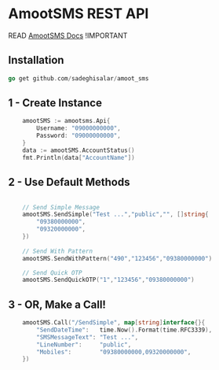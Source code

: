 # AmootSMS REST API
READ [AmootSMS Docs](https://doc.amootsms.com/documentation/api/webservice2asmx/accountstatus) !IMPORTANT

## Installation
```go
go get github.com/sadeghisalar/amoot_sms
```

## 1 - Create Instance
```go
	amootSMS := amootsms.Api{
		Username: "09000000000",
		Password: "09000000000",
	}
	data := amootSMS.AccountStatus()
	fmt.Println(data["AccountName"])
```

## 2 - Use Default Methods
```go

	// Send Simple Message
	amootSMS.SendSimple("Test ...","public","", []string{
		"09380000000",
		"09320000000",
	})
	
	// Send With Pattern
	amootSMS.SendWithPattern("490","123456","09380000000")

	// Send Quick OTP
	amootSMS.SendQuickOTP("1","123456","09380000000")

```

## 3 - OR, Make a Call!
```go
	amootSMS.Call("/SendSimple", map[string]interface{}{
		"SendDateTime":   time.Now().Format(time.RFC3339),
		"SMSMessageText": "Test ...",
		"LineNumber":     "public",
		"Mobiles":        "09380000000,09320000000",
	})
```
